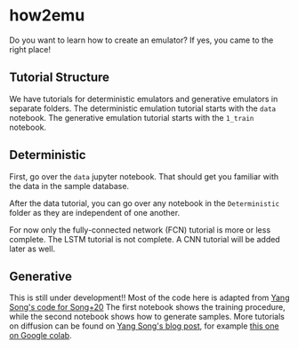# how2emu
Do you want to learn how to create an emulator? If yes, you came to the right place!

## Tutorial Structure
We have tutorials for deterministic emulators and generative emulators in separate folders. The deterministic emulation tutorial starts with the `data` notebook. The generative emulation tutorial starts with the `1_train` notebook.

## Deterministic 
First, go over the `data` jupyter notebook. 
That should get you familiar with the data in the sample database.

After the data tutorial, you can go over any notebook in the `Deterministic` folder as they are independent of one another.

For now only the fully-connected network (FCN) tutorial is more or less complete. The LSTM tutorial is not complete. A CNN tutorial will be added later as well.

## Generative
This is still under development!!
Most of the code here is adapted from [Yang Song's code for Song+20](https://github.com/yang-song/score_sde_pytorch/)
The first notebook shows the training procedure, while the second notebook shows how to generate samples.
More tutorials on diffusion can be found on [Yang Song's blog post](https://yang-song.net/blog/2021/score/), for example [this one on Google colab](https://colab.research.google.com/drive/120kYYBOVa1i0TD85RjlEkFjaWDxSFUx3?usp=sharing).